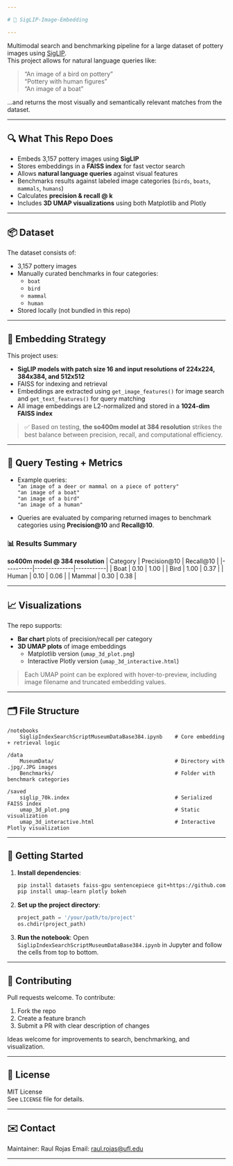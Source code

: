 ```yaml
---

# 🏺 SigLIP-Image-Embedding

---
```

Multimodal search and benchmarking pipeline for a large dataset of pottery images using [SigLIP](https://arxiv.org/abs/2303.15343).  
This project allows for natural language queries like:

> “An image of a bird on pottery”  
> “Pottery with human figures”  
> “An image of a boat”

…and returns the most visually and semantically relevant matches from the dataset.

---

## 🔍 What This Repo Does

- Embeds 3,157 pottery images using **SigLIP**
- Stores embeddings in a **FAISS index** for fast vector search
- Allows **natural language queries** against visual features
- Benchmarks results against labeled image categories (`birds`, `boats`, `mammals`, `humans`)
- Calculates **precision & recall @ k**
- Includes **3D UMAP visualizations** using both Matplotlib and Plotly

---

## 📦 Dataset

The dataset consists of:

- 3,157 pottery images
- Manually curated benchmarks in four categories:
  - `boat`
  - `bird`
  - `mammal`
  - `human`
- Stored locally (not bundled in this repo)

---

## 🧠 Embedding Strategy

This project uses:

- **SigLIP models with patch size 16 and input resolutions of 224x224, 384x384, and 512x512**
- FAISS for indexing and retrieval
- Embeddings are extracted using `get_image_features()` for image search and `get_text_features()` for query matching
- All image embeddings are L2-normalized and stored in a **1024-dim FAISS index**

> ✅ Based on testing, **the so400m model at 384 resolution** strikes the best balance between precision, recall, and computational efficiency.

---

## 🧪 Query Testing + Metrics

- Example queries:  
  `"an image of a deer or mammal on a piece of pottery"`  
  `"an image of a boat"`  
  `"an image of a bird"`  
  `"an image of a human"`  

- Queries are evaluated by comparing returned images to benchmark categories using **Precision@10** and **Recall@10**.

### 📊 Results Summary

**so400m model @ 384 resolution**
| Category | Precision@10 | Recall@10 |
|----------|--------------|-----------|
| Boat     | 0.10         | 1.00      |
| Bird     | 1.00         | 0.37      |
| Human    | 0.10         | 0.06      |
| Mammal   | 0.30         | 0.38      |

---

## 📈 Visualizations

The repo supports:

- **Bar chart** plots of precision/recall per category
- **3D UMAP plots** of image embeddings
  - Matplotlib version (`umap_3d_plot.png`)
  - Interactive Plotly version (`umap_3d_interactive.html`)

> Each UMAP point can be explored with hover-to-preview, including image filename and truncated embedding values.

---

## 🗂️ File Structure

```
/notebooks
    SiglipIndexSearchScriptMuseumDataBase384.ipynb    # Core embedding + retrieval logic

/data
    MuseumData/                                       # Directory with .jpg/.JPG images
    Benchmarks/                                       # Folder with benchmark categories

/saved
    siglip_70k.index                                  # Serialized FAISS index
    umap_3d_plot.png                                  # Static visualization
    umap_3d_interactive.html                          # Interactive Plotly visualization
```

---

## 🚀 Getting Started

1. **Install dependencies**:
   ```bash
   pip install datasets faiss-gpu sentencepiece git+https://github.com/NielsRogge/transformers.git@add_siglip
   pip install umap-learn plotly bokeh
   ```

2. **Set up the project directory**:
   ```python
   project_path = '/your/path/to/project'
   os.chdir(project_path)
   ```

3. **Run the notebook**:
   Open `SiglipIndexSearchScriptMuseumDataBase384.ipynb` in Jupyter and follow the cells from top to bottom.

---

## 🤝 Contributing

Pull requests welcome. To contribute:

1. Fork the repo  
2. Create a feature branch  
3. Submit a PR with clear description of changes  

Ideas welcome for improvements to search, benchmarking, and visualization.

---

## 📄 License

MIT License  
See `LICENSE` file for details.

---

## ✉️ Contact

Maintainer: Raul Rojas
Email: raul.rojas@ufl.edu

---
